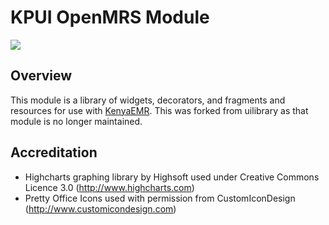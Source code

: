 KPUI OpenMRS Module
======================
<a href="http://ci.kenyaemr.org/viewType.html?buildTypeId=bt2"><img src="http://ci.kenyaemr.org/app/rest/builds/buildType:kenyaui_mvn/statusIcon"/></a>

Overview
--------
This module is a library of widgets, decorators, and fragments and resources for use with [KenyaEMR](https://github.com/I-TECH/openmrs-module-kenyaemr).
This was forked from uilibrary as that module is no longer maintained.

Accreditation
-------------
* Highcharts graphing library by Highsoft used under Creative Commons Licence 3.0 (http://www.highcharts.com)
* Pretty Office Icons used with permission from CustomIconDesign (http://www.customicondesign.com)